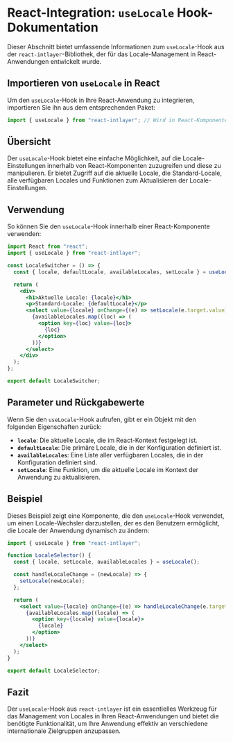 # React-Integration: `useLocale` Hook-Dokumentation

Dieser Abschnitt bietet umfassende Informationen zum `useLocale`-Hook aus der `react-intlayer`-Bibliothek, der für das Locale-Management in React-Anwendungen entwickelt wurde.

## Importieren von `useLocale` in React

Um den `useLocale`-Hook in Ihre React-Anwendung zu integrieren, importieren Sie ihn aus dem entsprechenden Paket:

```javascript
import { useLocale } from "react-intlayer"; // Wird in React-Komponenten für das Locale-Management verwendet
```

## Übersicht

Der `useLocale`-Hook bietet eine einfache Möglichkeit, auf die Locale-Einstellungen innerhalb von React-Komponenten zuzugreifen und diese zu manipulieren. Er bietet Zugriff auf die aktuelle Locale, die Standard-Locale, alle verfügbaren Locales und Funktionen zum Aktualisieren der Locale-Einstellungen.

## Verwendung

So können Sie den `useLocale`-Hook innerhalb einer React-Komponente verwenden:

```jsx
import React from "react";
import { useLocale } from "react-intlayer";

const LocaleSwitcher = () => {
  const { locale, defaultLocale, availableLocales, setLocale } = useLocale();

  return (
    <div>
      <h1>Aktuelle Locale: {locale}</h1>
      <p>Standard-Locale: {defaultLocale}</p>
      <select value={locale} onChange={(e) => setLocale(e.target.value)}>
        {availableLocales.map((loc) => (
          <option key={loc} value={loc}>
            {loc}
          </option>
        ))}
      </select>
    </div>
  );
};

export default LocaleSwitcher;
```

## Parameter und Rückgabewerte

Wenn Sie den `useLocale`-Hook aufrufen, gibt er ein Objekt mit den folgenden Eigenschaften zurück:

- **`locale`**: Die aktuelle Locale, die im React-Kontext festgelegt ist.
- **`defaultLocale`**: Die primäre Locale, die in der Konfiguration definiert ist.
- **`availableLocales`**: Eine Liste aller verfügbaren Locales, die in der Konfiguration definiert sind.
- **`setLocale`**: Eine Funktion, um die aktuelle Locale im Kontext der Anwendung zu aktualisieren.

## Beispiel

Dieses Beispiel zeigt eine Komponente, die den `useLocale`-Hook verwendet, um einen Locale-Wechsler darzustellen, der es den Benutzern ermöglicht, die Locale der Anwendung dynamisch zu ändern:

```jsx
import { useLocale } from "react-intlayer";

function LocaleSelector() {
  const { locale, setLocale, availableLocales } = useLocale();

  const handleLocaleChange = (newLocale) => {
    setLocale(newLocale);
  };

  return (
    <select value={locale} onChange={(e) => handleLocaleChange(e.target.value)}>
      {availableLocales.map((locale) => (
        <option key={locale} value={locale}>
          {locale}
        </option>
      ))}
    </select>
  );
}

export default LocaleSelector;
```

## Fazit

Der `useLocale`-Hook aus `react-intlayer` ist ein essentielles Werkzeug für das Management von Locales in Ihren React-Anwendungen und bietet die benötigte Funktionalität, um Ihre Anwendung effektiv an verschiedene internationale Zielgruppen anzupassen.
